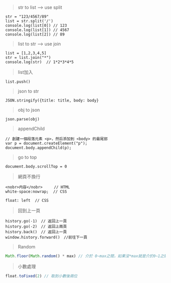 > str to list    -->  use split

```JS
str = "123/4567/89"
list = str.split('/')
console.log(list[0]) // 123
console.log(list[1]) // 4567
console.log(list[2]) // 89
```



> list to str    -->  use join

```JS
list = [1,2,3,4,5]
str = list.join("*")
console.log(str)  // 1*2*3*4*5
```



> list加入

```
list.push()
```





> json to str

```JS
JSON.stringify({title: title, body: body}
```



> obj to json

```JS
json.parse(obj)
```



> appendChild

```
// 創建一個段落元素 <p>，然后添加到 <body> 的最尾部
var p = document.createElement("p");
document.body.appendChild(p);
```





> go to top

```
document.body.scrollTop = 0
```





> 網頁不換行

```
<nobr>内容</nobr>     // HTML
white-space:nowrap;  // CSS

float: left  // CSS
```



> 回到上一頁

```JS
history.go(-1)　// 返回上一頁　
history.go(-2)　// 返回上兩頁　
history.back()　// 返回上一頁
window.history.forward()　//前往下一頁
```



> Random

```js
Math.floor(Math.random() * max) // 介於 0~max之間，如果沒*max就是介於0~1之間
```



> 小數處理

```js
float.toFixed(2) // 取到小數後兩位
```

